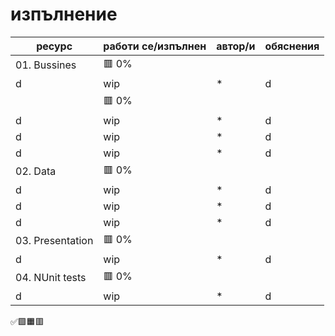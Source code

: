 # изпълнение

| ресурс | работи се/изпълнен | автор/и | обяснения |
| - | - |-| - |
| 01. Bussines | 🟥 0% |  |
|d| wip | * |d|
|  | 🟥 0% |
|d| wip | * |d|
|d| wip | * |d|
|d| wip | * |d|
| 02. Data| 🟥 0%|
|d| wip | * |d|
|d| wip | * |d|
|d| wip | * |d|
| 03. Presentation | 🟥 0%|
|d| wip | * |d|
| 04. NUnit tests | 🟥 0%|
|d| wip | * |d|
✅🟩🟧🟥
